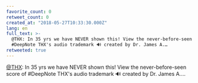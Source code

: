 ```yaml
---
favorite_count: 0
retweet_count: 0
created_at: "2018-05-27T10:33:30.000Z"
lang: en
full_text: >-
  @THX: In 35 yrs we have NEVER shown this! View the never-before-seen score of
  #DeepNote THX's audio trademark 🔊 created by Dr. James A.…
retweeted: true
---
```


[@THX](https://twitter.com/THX): In 35 yrs we have NEVER shown this! View the
never-before-seen score of #DeepNote THX's audio trademark 🔊 created by Dr.
James A.…
